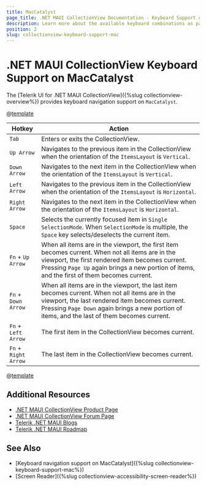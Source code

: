 ```yaml
---
title: MacCatalyst
page_title: .NET MAUI CollectionView Documentation - Keyboard Support on MacCatalyst
description: Learn more about the available keyboard combinations as part of the supported Telerik UI for .NET MAUI CollectionView accessibility standards.
position: 2
slug: collectionview-keyboard-support-mac
---
```


# .NET MAUI CollectionView Keyboard Support on MacCatalyst

The [Telerik UI for .NET MAUI CollectionView]({%slug collectionview-overview%}) provides keyboard navigation support on `MacCatalyst`.

@[template](/_contentTemplates/common/collectionview.md#collectionview-keyboard-common-text)


| Hotkey | Action |
| ------ | ------ |
| `Tab` | Enters or exits the CollectionView. |
| `Up Arrow` | Navigates to the previous item in the CollectionView when the orientation of the `ItemsLayout` is `Vertical`. |
| `Down Arrow` | Navigates to the next item in the CollectionView when the orientation of the `ItemsLayout` is `Vertical`. |
| `Left Arrow` | Navigates to the previous item in the CollectionView when the orientation of the `ItemsLayout` is `Horizontal`. |
| `Right Arrow` | Navigates to the next item in the CollectionView when the orientation of the `ItemsLayout` is `Horizontal`. |
| `Space` | Selects the currently focused item in `Single` `SelectionMode`. When `SelectionMode` is multiple, the `Space` key selects/deselects the current item. |
| `Fn` + `Up Arrow` | When all items are in the viewport, the first item becomes current. When not all items are in the viewport, the first rendered item becomes current. Pressing `Page Up` again brings a new portion of items, and the first of them becomes current. |
| `Fn` + `Down Arrow` | When all items are in the viewport, the last item becomes current. When not all items are in the viewport, the last rendered item becomes current. Pressing `Page Down` again brings a new portion of items, and the last of them becomes current. |
| `Fn` + `Left Arrow` | The first item in the CollectionView becomes current. |
| `Fn` + `Right Arrow` | The last item in the CollectionView becomes current. |


@[template](/_contentTemplates/common/collectionview.md#collectionview-keyboard-notes)

## Additional Resources

- [.NET MAUI CollectionView Product Page](https://www.telerik.com/maui-ui/collectionview)
- [.NET MAUI CollectionView Forum Page](https://www.telerik.com/forums/maui?tagId=1829)
- [Telerik .NET MAUI Blogs](https://www.telerik.com/blogs/mobile-net-maui)
- [Telerik .NET MAUI Roadmap](https://www.telerik.com/support/whats-new/maui-ui/roadmap)

## See Also

- [Keyboard navigation support on MacCatalyst]({%slug collectionview-keyboard-support-mac%})
- [Screen Reader]({%slug collectionview-accessibility-screen-reader%})